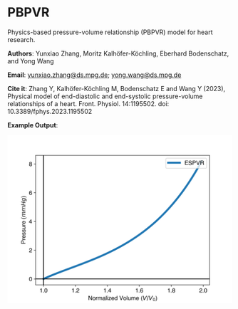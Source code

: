 # PBPVR
Physics-based pressure-volume relationship (PBPVR) model for heart research.

**Authors**: Yunxiao Zhang, Moritz Kalhöfer-Köchling, Eberhard Bodenschatz, and Yong Wang

**Email**: yunxiao.zhang@ds.mpg.de; yong.wang@ds.mpg.de

**Cite it**: Zhang Y, Kalhöfer-Köchling M, Bodenschatz E and Wang Y (2023), Physical model of end-diastolic and end-systolic pressure-volume relationships of a heart. Front. Physiol. 14:1195502. doi: 10.3389/fphys.2023.1195502

**Example Output**:

![EDPVR Example](https://github.com/Kinsmo/PBPVR/blob/main/Demo%201%20EDPVR%20generated%20from%20PBPVR%20model.png?raw=true)

